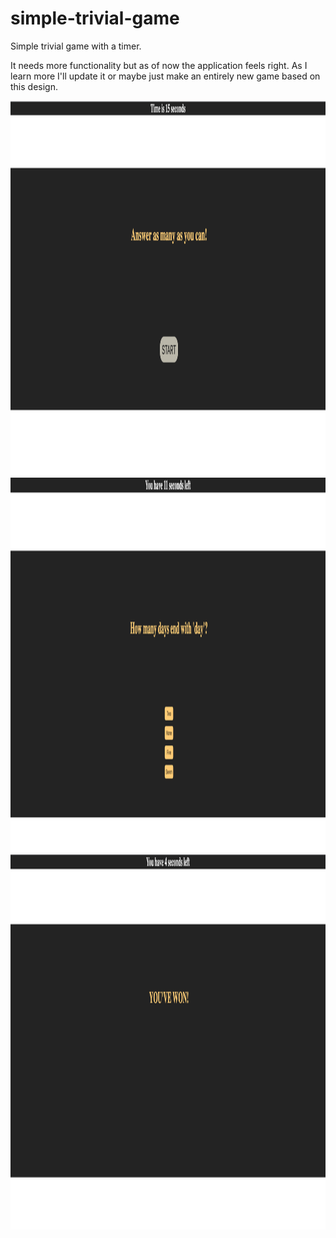 # simple-trivial-game
Simple trivial game with a timer.

It needs more functionality but as of now the application feels right. As I learn more I'll update it or maybe just make an entirely new game based on this design.

<img src="images/imageone.png" width="900" height="600">
<br>
<img src="images/imagetwo.png" width="900" height="600">
<br>
<img src="images/imagethree.png" width="900" height="600">
